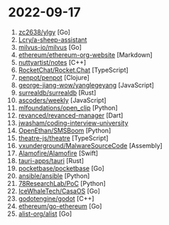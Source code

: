 # 2022-09-17

1. [zc2638/ylgy](https://github.com/zc2638/ylgy "羊了个羊 通关程序，支持无限通关") [Go]
2. [Lcry/a-sheep-assistant](https://github.com/Lcry/a-sheep-assistant "羊了个羊助手，羊了个羊一键闯关，本项目仅用于学习研究使用，请勿将本项目的任何内容用于商业或非法目的，否则后果自负。更多好玩黑科技关注作者公众号： 《码上有效率》，口令羊了个羊") 
3. [milvus-io/milvus](https://github.com/milvus-io/milvus "Vector database for scalable similarity search and AI applications.") [Go]
4. [ethereum/ethereum-org-website](https://github.com/ethereum/ethereum-org-website "Ethereum.org is a primary online resource for the Ethereum community.") [Markdown]
5. [nuttyartist/notes](https://github.com/nuttyartist/notes "Note-taking application, write down your thoughts.") [C++]
6. [RocketChat/Rocket.Chat](https://github.com/RocketChat/Rocket.Chat "The communications platform that puts data protection first.") [TypeScript]
7. [penpot/penpot](https://github.com/penpot/penpot "Penpot - The Open-Source design & prototyping platform") [Clojure]
8. [george-jiang-wow/yanglegeyang](https://github.com/george-jiang-wow/yanglegeyang "羊了个羊在线版") [JavaScript]
9. [surrealdb/surrealdb](https://github.com/surrealdb/surrealdb "A scalable, distributed, collaborative, document-graph database, for the realtime web") [Rust]
10. [ascoders/weekly](https://github.com/ascoders/weekly "前端精读周刊。帮你理解最前沿、实用的技术。") [JavaScript]
11. [mlfoundations/open_clip](https://github.com/mlfoundations/open_clip "An open source implementation of CLIP.") [Python]
12. [revanced/revanced-manager](https://github.com/revanced/revanced-manager "💊 The official ReVanced Manager") [Dart]
13. [jwasham/coding-interview-university](https://github.com/jwasham/coding-interview-university "A complete computer science study plan to become a software engineer.") 
14. [OpenEthan/SMSBoom](https://github.com/OpenEthan/SMSBoom "短信轰炸/短信测压/ | 一个健壮免费的python短信轰炸程序，专门炸坏蛋蛋，百万接口，多线程全自动添加有效接口，支持异步协程百万并发，全免费的短信轰炸工具！！hongkonger开发全网首发！！") [Python]
15. [theatre-js/theatre](https://github.com/theatre-js/theatre "Motion design editor for the web") [TypeScript]
16. [vxunderground/MalwareSourceCode](https://github.com/vxunderground/MalwareSourceCode "Collection of malware source code for a variety of platforms in an array of different programming languages.") [Assembly]
17. [Alamofire/Alamofire](https://github.com/Alamofire/Alamofire "Elegant HTTP Networking in Swift") [Swift]
18. [tauri-apps/tauri](https://github.com/tauri-apps/tauri "Build smaller, faster, and more secure desktop applications with a web frontend.") [Rust]
19. [pocketbase/pocketbase](https://github.com/pocketbase/pocketbase "Open Source realtime backend in 1 file") [Go]
20. [ansible/ansible](https://github.com/ansible/ansible "Ansible is a radically simple IT automation platform that makes your applications and systems easier to deploy and maintain. Automate everything from code deployment to network configuration to cloud management, in a language that approaches plain English, using SSH, with no agents to install on remote systems. https://docs.ansible.com.") [Python]
21. [78ResearchLab/PoC](https://github.com/78ResearchLab/PoC "") [Python]
22. [IceWhaleTech/CasaOS](https://github.com/IceWhaleTech/CasaOS "CasaOS - A simple, easy-to-use, elegant open-source Home Cloud system.") [Go]
23. [godotengine/godot](https://github.com/godotengine/godot "Godot Engine – Multi-platform 2D and 3D game engine") [C++]
24. [ethereum/go-ethereum](https://github.com/ethereum/go-ethereum "Official Go implementation of the Ethereum protocol") [Go]
25. [alist-org/alist](https://github.com/alist-org/alist "🗂️A file list program that supports multiple storage, powered by Gin and Solidjs. / 一个支持多存储的文件列表程序，使用 Gin 和 Solidjs。") [Go]
